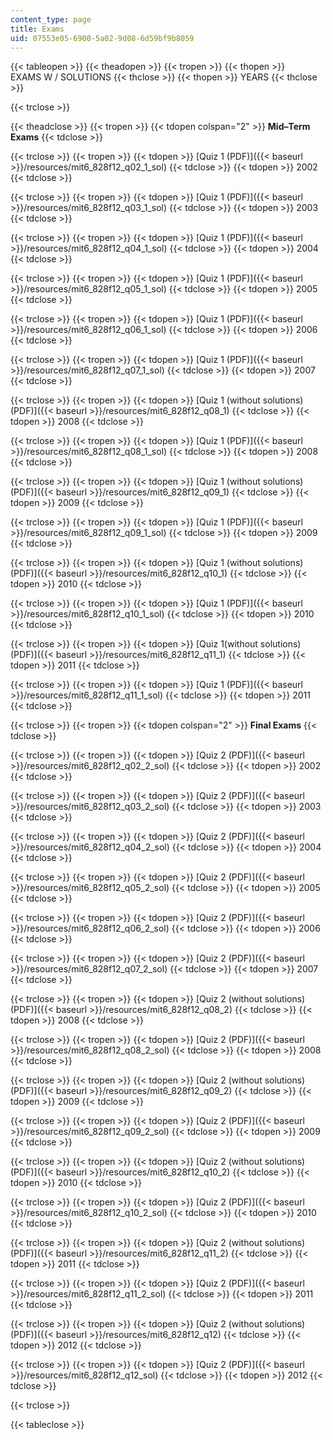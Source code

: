 ```yaml
---
content_type: page
title: Exams
uid: 07553e05-6900-5a02-9d08-6d59bf9b8059
---
```


{{< tableopen >}}
{{< theadopen >}}
{{< tropen >}}
{{< thopen >}}
EXAMS W / SOLUTIONS
{{< thclose >}}
{{< thopen >}}
YEARS
{{< thclose >}}

{{< trclose >}}

{{< theadclose >}}
{{< tropen >}}
{{< tdopen colspan="2" >}}
**Mid–Term Exams** 
{{< tdclose >}}

{{< trclose >}}
{{< tropen >}}
{{< tdopen >}}
[Quiz 1 (PDF)]({{< baseurl >}}/resources/mit6_828f12_q02_1_sol)
{{< tdclose >}}
{{< tdopen >}}
2002
{{< tdclose >}}

{{< trclose >}}
{{< tropen >}}
{{< tdopen >}}
[Quiz 1 (PDF)]({{< baseurl >}}/resources/mit6_828f12_q03_1_sol)
{{< tdclose >}}
{{< tdopen >}}
2003
{{< tdclose >}}

{{< trclose >}}
{{< tropen >}}
{{< tdopen >}}
[Quiz 1 (PDF)]({{< baseurl >}}/resources/mit6_828f12_q04_1_sol)
{{< tdclose >}}
{{< tdopen >}}
2004
{{< tdclose >}}

{{< trclose >}}
{{< tropen >}}
{{< tdopen >}}
[Quiz 1 (PDF)]({{< baseurl >}}/resources/mit6_828f12_q05_1_sol)
{{< tdclose >}}
{{< tdopen >}}
2005
{{< tdclose >}}

{{< trclose >}}
{{< tropen >}}
{{< tdopen >}}
[Quiz 1 (PDF)]({{< baseurl >}}/resources/mit6_828f12_q06_1_sol)
{{< tdclose >}}
{{< tdopen >}}
2006
{{< tdclose >}}

{{< trclose >}}
{{< tropen >}}
{{< tdopen >}}
[Quiz 1 (PDF)]({{< baseurl >}}/resources/mit6_828f12_q07_1_sol)
{{< tdclose >}}
{{< tdopen >}}
2007
{{< tdclose >}}

{{< trclose >}}
{{< tropen >}}
{{< tdopen >}}
[Quiz 1 (without solutions) (PDF)]({{< baseurl >}}/resources/mit6_828f12_q08_1)
{{< tdclose >}}
{{< tdopen >}}
2008
{{< tdclose >}}

{{< trclose >}}
{{< tropen >}}
{{< tdopen >}}
[Quiz 1 (PDF)]({{< baseurl >}}/resources/mit6_828f12_q08_1_sol)
{{< tdclose >}}
{{< tdopen >}}
2008
{{< tdclose >}}

{{< trclose >}}
{{< tropen >}}
{{< tdopen >}}
[Quiz 1 (without solutions) (PDF)]({{< baseurl >}}/resources/mit6_828f12_q09_1)
{{< tdclose >}}
{{< tdopen >}}
2009
{{< tdclose >}}

{{< trclose >}}
{{< tropen >}}
{{< tdopen >}}
[Quiz 1 (PDF)]({{< baseurl >}}/resources/mit6_828f12_q09_1_sol)
{{< tdclose >}}
{{< tdopen >}}
2009
{{< tdclose >}}

{{< trclose >}}
{{< tropen >}}
{{< tdopen >}}
[Quiz 1 (without solutions) (PDF)]({{< baseurl >}}/resources/mit6_828f12_q10_1)
{{< tdclose >}}
{{< tdopen >}}
2010
{{< tdclose >}}

{{< trclose >}}
{{< tropen >}}
{{< tdopen >}}
[Quiz 1 (PDF)]({{< baseurl >}}/resources/mit6_828f12_q10_1_sol)
{{< tdclose >}}
{{< tdopen >}}
2010
{{< tdclose >}}

{{< trclose >}}
{{< tropen >}}
{{< tdopen >}}
[Quiz 1(without solutions) (PDF)]({{< baseurl >}}/resources/mit6_828f12_q11_1)
{{< tdclose >}}
{{< tdopen >}}
2011
{{< tdclose >}}

{{< trclose >}}
{{< tropen >}}
{{< tdopen >}}
[Quiz 1 (PDF)]({{< baseurl >}}/resources/mit6_828f12_q11_1_sol)
{{< tdclose >}}
{{< tdopen >}}
2011
{{< tdclose >}}

{{< trclose >}}
{{< tropen >}}
{{< tdopen colspan="2" >}}
**Final Exams** 
{{< tdclose >}}

{{< trclose >}}
{{< tropen >}}
{{< tdopen >}}
[Quiz 2 (PDF)]({{< baseurl >}}/resources/mit6_828f12_q02_2_sol)
{{< tdclose >}}
{{< tdopen >}}
2002
{{< tdclose >}}

{{< trclose >}}
{{< tropen >}}
{{< tdopen >}}
[Quiz 2 (PDF)]({{< baseurl >}}/resources/mit6_828f12_q03_2_sol)
{{< tdclose >}}
{{< tdopen >}}
2003
{{< tdclose >}}

{{< trclose >}}
{{< tropen >}}
{{< tdopen >}}
[Quiz 2 (PDF)]({{< baseurl >}}/resources/mit6_828f12_q04_2_sol)
{{< tdclose >}}
{{< tdopen >}}
2004
{{< tdclose >}}

{{< trclose >}}
{{< tropen >}}
{{< tdopen >}}
[Quiz 2 (PDF)]({{< baseurl >}}/resources/mit6_828f12_q05_2_sol)
{{< tdclose >}}
{{< tdopen >}}
2005
{{< tdclose >}}

{{< trclose >}}
{{< tropen >}}
{{< tdopen >}}
[Quiz 2 (PDF)]({{< baseurl >}}/resources/mit6_828f12_q06_2_sol)
{{< tdclose >}}
{{< tdopen >}}
2006
{{< tdclose >}}

{{< trclose >}}
{{< tropen >}}
{{< tdopen >}}
[Quiz 2 (PDF)]({{< baseurl >}}/resources/mit6_828f12_q07_2_sol)
{{< tdclose >}}
{{< tdopen >}}
2007
{{< tdclose >}}

{{< trclose >}}
{{< tropen >}}
{{< tdopen >}}
[Quiz 2 (without solutions) (PDF)]({{< baseurl >}}/resources/mit6_828f12_q08_2)
{{< tdclose >}}
{{< tdopen >}}
2008
{{< tdclose >}}

{{< trclose >}}
{{< tropen >}}
{{< tdopen >}}
[Quiz 2 (PDF)]({{< baseurl >}}/resources/mit6_828f12_q08_2_sol)
{{< tdclose >}}
{{< tdopen >}}
2008
{{< tdclose >}}

{{< trclose >}}
{{< tropen >}}
{{< tdopen >}}
[Quiz 2 (without solutions) (PDF)]({{< baseurl >}}/resources/mit6_828f12_q09_2)
{{< tdclose >}}
{{< tdopen >}}
2009
{{< tdclose >}}

{{< trclose >}}
{{< tropen >}}
{{< tdopen >}}
[Quiz 2 (PDF)]({{< baseurl >}}/resources/mit6_828f12_q09_2_sol)
{{< tdclose >}}
{{< tdopen >}}
2009
{{< tdclose >}}

{{< trclose >}}
{{< tropen >}}
{{< tdopen >}}
[Quiz 2 (without solutions) (PDF)]({{< baseurl >}}/resources/mit6_828f12_q10_2)
{{< tdclose >}}
{{< tdopen >}}
2010
{{< tdclose >}}

{{< trclose >}}
{{< tropen >}}
{{< tdopen >}}
[Quiz 2 (PDF)]({{< baseurl >}}/resources/mit6_828f12_q10_2_sol)
{{< tdclose >}}
{{< tdopen >}}
2010
{{< tdclose >}}

{{< trclose >}}
{{< tropen >}}
{{< tdopen >}}
[Quiz 2 (without solutions) (PDF)]({{< baseurl >}}/resources/mit6_828f12_q11_2)
{{< tdclose >}}
{{< tdopen >}}
2011
{{< tdclose >}}

{{< trclose >}}
{{< tropen >}}
{{< tdopen >}}
[Quiz 2 (PDF)]({{< baseurl >}}/resources/mit6_828f12_q11_2_sol)
{{< tdclose >}}
{{< tdopen >}}
2011
{{< tdclose >}}

{{< trclose >}}
{{< tropen >}}
{{< tdopen >}}
[Quiz 2 (without solutions) (PDF)]({{< baseurl >}}/resources/mit6_828f12_q12)
{{< tdclose >}}
{{< tdopen >}}
2012
{{< tdclose >}}

{{< trclose >}}
{{< tropen >}}
{{< tdopen >}}
[Quiz 2 (PDF)]({{< baseurl >}}/resources/mit6_828f12_q12_sol)
{{< tdclose >}}
{{< tdopen >}}
2012
{{< tdclose >}}

{{< trclose >}}

{{< tableclose >}}